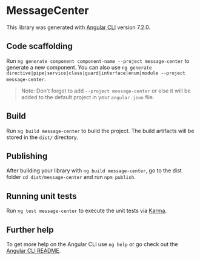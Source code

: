 # MessageCenter

This library was generated with [Angular CLI](https://github.com/angular/angular-cli) version 7.2.0.

## Code scaffolding

Run `ng generate component component-name --project message-center` to generate a new component. You can also use `ng generate directive|pipe|service|class|guard|interface|enum|module --project message-center`.

> Note: Don't forget to add `--project message-center` or else it will be added to the default project in your `angular.json` file.

## Build

Run `ng build message-center` to build the project. The build artifacts will be stored in the `dist/` directory.

## Publishing

After building your library with `ng build message-center`, go to the dist folder `cd dist/message-center` and run `npm publish`.

## Running unit tests

Run `ng test message-center` to execute the unit tests via [Karma](https://karma-runner.github.io).

## Further help

To get more help on the Angular CLI use `ng help` or go check out the [Angular CLI README](https://github.com/angular/angular-cli/blob/master/README.md).
